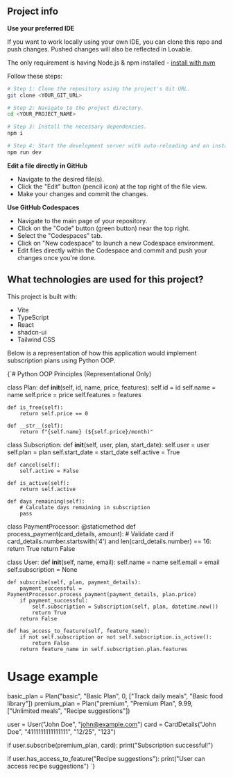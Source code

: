 

## Project info




**Use your preferred IDE**

If you want to work locally using your own IDE, you can clone this repo and push changes. Pushed changes will also be reflected in Lovable.

The only requirement is having Node.js & npm installed - [install with nvm](https://github.com/nvm-sh/nvm#installing-and-updating)

Follow these steps:

```sh
# Step 1: Clone the repository using the project's Git URL.
git clone <YOUR_GIT_URL>

# Step 2: Navigate to the project directory.
cd <YOUR_PROJECT_NAME>

# Step 3: Install the necessary dependencies.
npm i

# Step 4: Start the development server with auto-reloading and an instant preview.
npm run dev
```

**Edit a file directly in GitHub**

- Navigate to the desired file(s).
- Click the "Edit" button (pencil icon) at the top right of the file view.
- Make your changes and commit the changes.

**Use GitHub Codespaces**

- Navigate to the main page of your repository.
- Click on the "Code" button (green button) near the top right.
- Select the "Codespaces" tab.
- Click on "New codespace" to launch a new Codespace environment.
- Edit files directly within the Codespace and commit and push your changes once you're done.

## What technologies are used for this project?

This project is built with:

- Vite
- TypeScript
- React
- shadcn-ui
- Tailwind CSS

Below is a representation of how this application would implement subscription plans using Python OOP.

{`# Python OOP Principles (Representational Only)

class Plan:
    def __init__(self, id, name, price, features):
        self.id = id
        self.name = name
        self.price = price
        self.features = features
        
    def is_free(self):
        return self.price == 0
        
    def __str__(self):
        return f"{self.name} (${self.price}/month)"


class Subscription:
    def __init__(self, user, plan, start_date):
        self.user = user
        self.plan = plan
        self.start_date = start_date
        self.active = True
        
    def cancel(self):
        self.active = False
        
    def is_active(self):
        return self.active
        
    def days_remaining(self):
        # Calculate days remaining in subscription
        pass


class PaymentProcessor:
    @staticmethod
    def process_payment(card_details, amount):
        # Validate card
        if card_details.number.startswith('4') and len(card_details.number) == 16:
            return True
        return False


class User:
    def __init__(self, name, email):
        self.name = name
        self.email = email
        self.subscription = None
        
    def subscribe(self, plan, payment_details):
        payment_successful = PaymentProcessor.process_payment(payment_details, plan.price)
        if payment_successful:
            self.subscription = Subscription(self, plan, datetime.now())
            return True
        return False
        
    def has_access_to_feature(self, feature_name):
        if not self.subscription or not self.subscription.is_active():
            return False
        return feature_name in self.subscription.plan.features


# Usage example
basic_plan = Plan("basic", "Basic Plan", 0, ["Track daily meals", "Basic food library"])
premium_plan = Plan("premium", "Premium Plan", 9.99, ["Unlimited meals", "Recipe suggestions"])

user = User("John Doe", "john@example.com")
card = CardDetails("John Doe", "4111111111111111", "12/25", "123")

if user.subscribe(premium_plan, card):
    print("Subscription successful!")
    
if user.has_access_to_feature("Recipe suggestions"):
    print("User can access recipe suggestions")
`}
            



